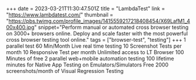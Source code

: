 +++
date = 2023-03-21T11:30:47.501Z
title = "LambdaTest"
link = "https://www.lambdatest.com/"
thumbnail = "https://pbs.twimg.com/profile_images/1415559217218408454/X69LafM1_400x400.jpg"
snippet="Perform manual or automated cross browser testing on 3000+ browsers online. Deploy and scale faster with the most powerful cross browser testing tool online."
tags = ["browser-test", "testing"]
+++
1 parallel test
60 Min/Month Live real time testing
10 Screenshot Tests per month
10 Responsive Test per month
Unlimited access to LT Browser
100 Minutes of free 2 parallel web+mobile automation testing
100 lifetime minutes for Native App Testing on Emulators/Simulators
Free 2000 screenshots/month of Visual Regression Testing

